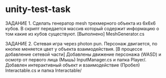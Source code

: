 # unity-test-task
ЗАДАНИЕ 1. Сделать генератор mesh трехмерного объекта из 6x6x6 кубов. В скрипт передается массив который содержит информацию о том какие из кубов существуют. 
[Выполнено] MeshGenerator.cs

ЗАДАНИЕ 2. Сетевая игра через photon pun. Персонаж двигается, по кнопке меняется цвет у объекта взаимодействия. 
[В процессе добавление сетевой части] Добавлены движение персонажа (WASD) и осмотр от первого лица (Мышь) InputManager.cs и папка Player/. Добавлен интерактивный объект и взаимодействие (Пробел) Interactable.cs и папка Interactable/ 
